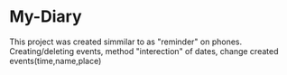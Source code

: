 # My-Diary
This project was created simmilar to as "reminder" on phones. Creating/deleting events, method "interection" of dates, change created events(time,name,place)
